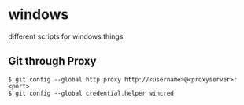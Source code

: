 # windows
different scripts for windows things

## Git through Proxy   
`$ git config --global http.proxy http://<username>@<proxyserver>:<port>`   
`$ git config --global credential.helper wincred`   
